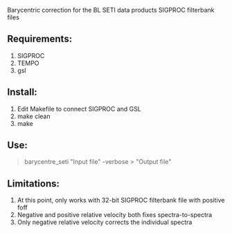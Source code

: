 Barycentric correction for the BL SETI data products SIGPROC filterbank files

Requirements:
-----------------
1. SIGPROC
2. TEMPO
3. gsl


Install:
------------------
1. Edit Makefile to connect SIGPROC and GSL
2. make clean
3. make

Use:
-----------------
> barycentre_seti "Input file" -verbose > "Output file"

Limitations:
-----------------
1. At this point, only works with 32-bit SIGPROC filterbank file with positive foff
2. Negative and positive relative velocity both fixes spectra-to-spectra 
3. Only negative relative velocity corrects the individual spectra 
 

